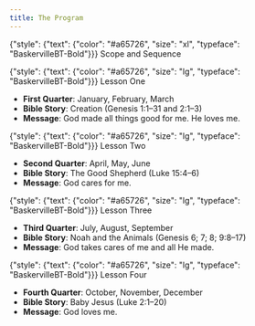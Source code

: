 ```yaml
---
title: The Program
---
```


{"style": {"text": {"color": "#a65726", "size": "xl", "typeface": "BaskervilleBT-Bold"}}}
Scope and Sequence

{"style": {"text": {"color": "#a65726", "size": "lg", "typeface": "BaskervilleBT-Bold"}}}
Lesson One

+ **First Quarter**: January, February, March
+ **Bible Story**: Creation (Genesis 1:1–31 and 2:1–3)
+ **Message**: God made all things good for me. He loves me.

{"style": {"text": {"color": "#a65726", "size": "lg", "typeface": "BaskervilleBT-Bold"}}}
Lesson Two

+ **Second Quarter**: April, May, June
+ **Bible Story**: The Good Shepherd (Luke 15:4–6)
+ **Message**: God cares for me.

{"style": {"text": {"color": "#a65726", "size": "lg", "typeface": "BaskervilleBT-Bold"}}}
Lesson Three

+ **Third Quarter**: July, August, September
+ **Bible Story**: Noah and the Animals (Genesis 6; 7; 8; 9:8–17)
+ **Message**: God takes cares of me and all He made.

{"style": {"text": {"color": "#a65726", "size": "lg", "typeface": "BaskervilleBT-Bold"}}}
Lesson Four

+ **Fourth Quarter**: October, November, December
+ **Bible Story**: Baby Jesus (Luke 2:1–20)
+ **Message**: God loves me.